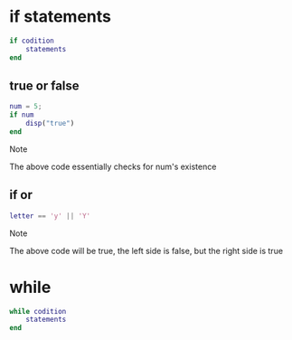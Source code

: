 # if statements

```matlab
if codition
    statements
end
```

## true or false

```matlab
num = 5;
if num
    disp("true")
end
```

> [!NOTE]
> The above code essentially checks for num's existence

## if or

```matlab
letter == 'y' || 'Y'
```

> [!NOTE]
> The above code will be true, the left side is false, but the right side is true

# while

```matlab
while codition
    statements
end
```
